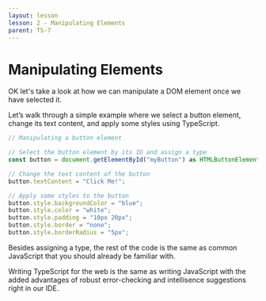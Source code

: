 ```yaml
---
layout: lesson
lesson: 2 - Manipulating Elements
parent: TS-7
---
```


# Manipulating Elements

OK let's take a look at how we can manipulate a DOM element once we have selected it.

Let’s walk through a simple example where we select a button element, change its text content, and apply some styles using TypeScript.

```ts twoslash
// Manipulating a button element

// Select the button element by its ID and assign a type
const button = document.getElementById("myButton") as HTMLButtonElement;

// Change the text content of the button
button.textContent = "Click Me!";

// Apply some styles to the button
button.style.backgroundColor = "blue";
button.style.color = "white";
button.style.padding = "10px 20px";
button.style.border = "none";
button.style.borderRadius = "5px";
```

Besides assigning a type, the rest of the code is the same as common JavaScript that you should already be familiar with.

Writing TypeScript for the web is the same as writing JavaScript with the added advantages of robust error-checking and intellisence suggestions right in our IDE.
